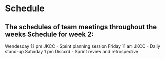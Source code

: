 Schedule
========
The schedules of team meetings throughout the weeks
Schedule for week 2:
--------------------
Wendesday 12 pm JKCC - Sprint planning session
Friday 11 am JKCC - Daily stand-up
Saturday 1 pm Discord - Sprint review and retrospective
